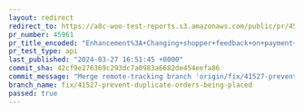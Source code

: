 ```yaml
---
layout: redirect
redirect_to: https://a8c-woo-test-reports.s3.amazonaws.com/public/pr/45961/api/index.html
pr_number: 45961
pr_title_encoded: "Enhancement%3A+Changing+shopper+feedback+on+payment+response+failure"
pr_test_type: api
last_published: "2024-03-27 16:51:45 +0000"
commit_sha: 42cf9e276369c293dc7a0983a6682de454eefa86
commit_message: "Merge remote-tracking branch 'origin/fix/41527-prevent-duplicate-orde…"
branch_name: fix/41527-prevent-duplicate-orders-being-placed
passed: true
---
```

